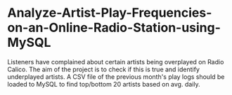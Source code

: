 # Analyze-Artist-Play-Frequencies-on-an-Online-Radio-Station-using-MySQL
Listeners have complained about certain artists being overplayed on Radio Calico. The aim of the project is to check if this is true and identify underplayed artists. A CSV file of the previous month's play logs should be loaded to MySQL to find top/bottom 20 artists based on avg. daily.
